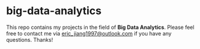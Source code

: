 # big-data-analytics
This repo contains my projects in the field of **Big Data Analytics**.
Please feel free to contact me via eric_jiang1997@outlook.com if you have any questions.
Thanks!
